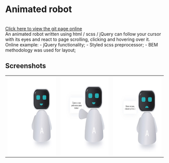 # Animated robot
<br/>
<a href="">Click here to view the git page online</a>
<br/>
An animated robot written using html / scss / jQuery can follow your cursor with its eyes and react to page scrolling, clicking and hovering over it.
Online example: 
- jQuery functionality;
- Styled scss preprocessor;
- BEM methodology was used for layout;

## Screenshots
<table width="100" align="center">
    <td align="center">
        <img src="./screenshot_0.png" width="250" height="250" alt="css3"/>
    </td>
    <td align="center">
        <img src="./screenshot_1.png" width="250" height="250" alt="sass">
    </td>
    <td align="center">
        <img src="./screenshot_2.png" width="250" height="250" alt="scss">
    </td>
</table>
